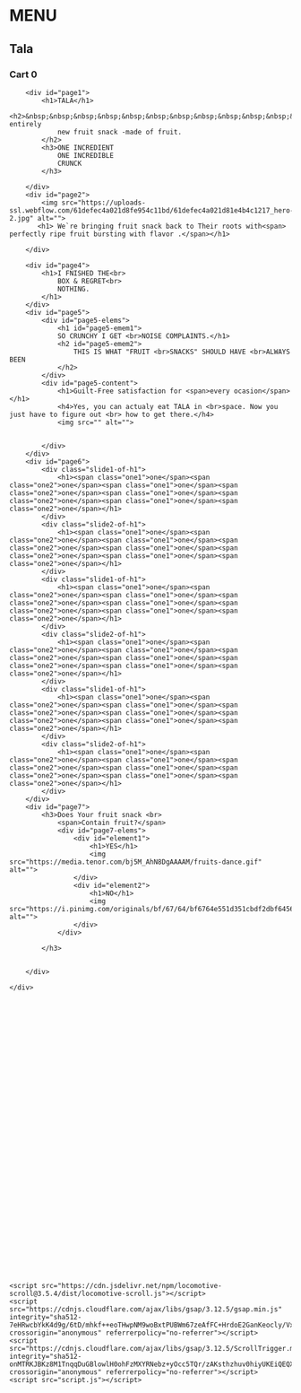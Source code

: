 
<!DOCTYPE html>
<html lang="en">
<head>
    <meta charset="UTF-8">
    <meta name="viewport" content="width=device-width, initial-scale=1.0">
    <link
    href="https://cdn.jsdelivr.net/npm/remixicon@4.3.0/fonts/remixicon.css"
    rel="stylesheet"
/>
<link rel="stylesheet" href="https://cdn.jsdelivr.net/npm/locomotive-scroll@3.5.4/dist/locomotive-scroll.css">
    <link rel="stylesheet" href="style.css">
    <title>TALA | Single Ingrediant</title>
</head>
<body>
    <div id="full-scr-nav">
        <h1>MENU</h1>
    </div>
    <div id="nav">
        <h2>Tala</h2>
        <div id="nav-prt2">
            <h3>Cart 0</h3>
            <i class="ri-menu-line"></i>
        </div>
    </div>
    <div id="main">
        
        <div id="page1">
            <h1>TALA</h1>
            <h2>&nbsp;&nbsp;&nbsp;&nbsp;&nbsp;&nbsp;&nbsp;&nbsp;&nbsp;&nbsp;&nbsp;&nbsp;&nbsp;&nbsp;&nbsp;An entirely
                new fruit snack -made of fruit.
            </h2>
            <h3>ONE INCREDIENT
                ONE INCREDIBLE
                CRUNCK
            </h3>
            
        </div>
        <div id="page2">
            <img src="https://uploads-ssl.webflow.com/61defec4a021d8fe954c11bd/61defec4a021d81e4b4c1217_hero-2.jpg" alt="">
           <h1> We`re bringing fruit snack back to Their roots with<span> perfectly ripe fruit bursting with flavor .</span></h1>

        </div>
        
        <div id="page4">
            <h1>I FNISHED THE<br>
                BOX & REGRET<br>
                NOTHING.
            </h1>
        </div>
        <div id="page5">
            <div id="page5-elems">
                <h1 id="page5-emem1">
                SO CRUNCHY I GET <br>NOISE COMPLAINTS.</h1>
                <h2 id="page5-emem2">
                    THIS IS WHAT "FRUIT <br>SNACKS" SHOULD HAVE <br>ALWAYS BEEN
                </h2>
            </div>
            <div id="page5-content">
                <h1>Guilt-Free satisfaction for <span>every ocasion</span></h1>
                <h4>Yes, you can actualy eat TALA in <br>space. Now you just have to figure out <br> how to get there.</h4>
                <img src="" alt="">


            </div>
        </div>
        <div id="page6">
            <div class="slide1-of-h1">
                <h1><span class="one1">one</span><span class="one2">one</span><span class="one1">one</span><span class="one2">one</span><span class="one1">one</span><span class="one2">one</span><span class="one1">one</span><span class="one2">one</span></h1>
            </div>
            <div class="slide2-of-h1">
                <h1><span class="one1">one</span><span class="one2">one</span><span class="one1">one</span><span class="one2">one</span><span class="one1">one</span><span class="one2">one</span><span class="one1">one</span><span class="one2">one</span></h1>
            </div>
            <div class="slide1-of-h1">
                <h1><span class="one1">one</span><span class="one2">one</span><span class="one1">one</span><span class="one2">one</span><span class="one1">one</span><span class="one2">one</span><span class="one1">one</span><span class="one2">one</span></h1>
            </div>
            <div class="slide2-of-h1">
                <h1><span class="one1">one</span><span class="one2">one</span><span class="one1">one</span><span class="one2">one</span><span class="one1">one</span><span class="one2">one</span><span class="one1">one</span><span class="one2">one</span></h1>
            </div>
            <div class="slide1-of-h1">
                <h1><span class="one1">one</span><span class="one2">one</span><span class="one1">one</span><span class="one2">one</span><span class="one1">one</span><span class="one2">one</span><span class="one1">one</span><span class="one2">one</span></h1>
            </div>
            <div class="slide2-of-h1">
                <h1><span class="one1">one</span><span class="one2">one</span><span class="one1">one</span><span class="one2">one</span><span class="one1">one</span><span class="one2">one</span><span class="one1">one</span><span class="one2">one</span></h1>
            </div>
        </div>
        <div id="page7">
            <h3>Does Your fruit snack <br>
                <span>Contain fruit?</span>
                <div id="page7-elems">
                    <div id="element1">
                        <h1>YES</h1>
                        <img src="https://media.tenor.com/bj5M_AhN8DgAAAAM/fruits-dance.gif" alt="">
                    </div>
                    <div id="element2">
                        <h1>NO</h1>
                        <img src="https://i.pinimg.com/originals/bf/67/64/bf6764e551d351cbdf2dbf6456fc300c.gif" alt="">
                    </div>
                </div>

            </h3>


        </div>

    </div>




































    
    <script src="https://cdn.jsdelivr.net/npm/locomotive-scroll@3.5.4/dist/locomotive-scroll.js"></script>
    <script src="https://cdnjs.cloudflare.com/ajax/libs/gsap/3.12.5/gsap.min.js" integrity="sha512-7eHRwcbYkK4d9g/6tD/mhkf++eoTHwpNM9woBxtPUBWm67zeAfFC+HrdoE2GanKeocly/VxeLvIqwvCdk7qScg==" crossorigin="anonymous" referrerpolicy="no-referrer"></script>
    <script src="https://cdnjs.cloudflare.com/ajax/libs/gsap/3.12.5/ScrollTrigger.min.js" integrity="sha512-onMTRKJBKz8M1TnqqDuGBlowlH0ohFzMXYRNebz+yOcc5TQr/zAKsthzhuv0hiyUKEiQEQXEynnXCvNTOk50dg==" crossorigin="anonymous" referrerpolicy="no-referrer"></script>
    <script src="script.js"></script>
    
</body>
</html>
